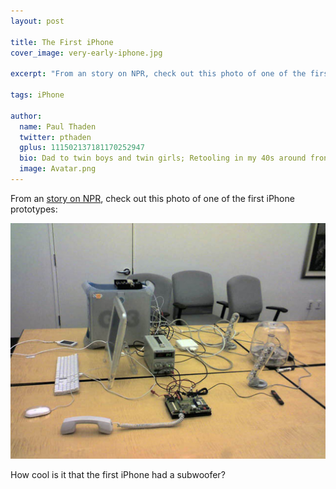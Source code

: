 ```yaml
---
layout: post

title: The First iPhone
cover_image: very-early-iphone.jpg

excerpt: "From an story on NPR, check out this photo of one of the first iPhone prototypes..."

tags: iPhone

author:
  name: Paul Thaden
  twitter: pthaden
  gplus: 111502137181170252947 
  bio: Dad to twin boys and twin girls; Retooling in my 40s around front-end dev and JavaScript; Oracle CX Apps Sales Consultant; all-around guy
  image: Avatar.png
---
```


From an [story on NPR](http://www.npr.org/blogs/alltechconsidered/2014/03/26/294877279/from-the-birth-of-the-iphone-to-an-era-of-lawsuits), check out this photo of one of the first iPhone prototypes:

<div class="full zoomable"><img src="/images/very-early-iphone.jpg"></div>

How cool is it that the first iPhone had a subwoofer?